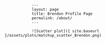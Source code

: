 
                ---
                layout: page
                title: Brendon Profile Page
                permalink: /about/
                ---

                ![Scatter plot]({ site.baseurl }/assets/plots/matchup_scatter_Brendon.png)
                